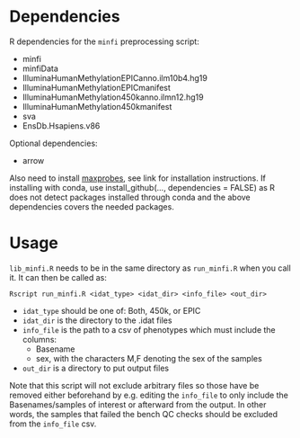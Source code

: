 # Dependencies
R dependencies for the `minfi` preprocessing script:

- minfi
- minfiData
- IlluminaHumanMethylationEPICanno.ilm10b4.hg19
- IlluminaHumanMethylationEPICmanifest
- IlluminaHumanMethylation450kanno.ilmn12.hg19
- IlluminaHumanMethylation450kmanifest
- sva
- EnsDb.Hsapiens.v86

Optional dependencies:

- arrow

Also need to install [maxprobes](https://github.com/markgene/maxprobes), see link for installation instructions. If installing with conda, use install_github(..., dependencies = FALSE) as R does not detect packages installed through conda and the above dependencies covers the needed packages.

# Usage
`lib_minfi.R` needs to be in the same directory as `run_minfi.R` when you call it. It can then be called as:

`Rscript run_minfi.R <idat_type> <idat_dir> <info_file> <out_dir>`

- `idat_type` should be one of: Both, 450k, or EPIC
- `idat_dir` is the directory to the .idat files
- `info_file` is the path to a csv of phenotypes which must include the columns:
    - Basename
    - sex, with the characters M,F denoting the sex of the samples
- `out_dir` is a directory to put output files

Note that this script will not exclude arbitrary files so those have be removed either beforehand by e.g. editing the `info_file` to only include the Basenames/samples of interest or afterward from the output. In other words, the samples that failed the bench QC checks should be excluded from the `info_file` csv.